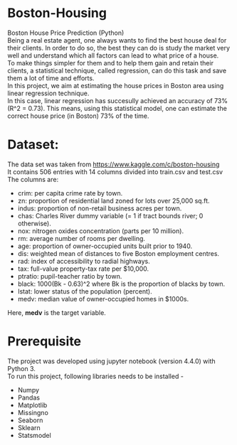 # Boston-Housing
Boston House Price Prediction (Python) <br />
Being a real estate agent, one always wants to find the best house deal for their clients. In order to do so, the best they can do is study the market very well and understand which all factors can lead to what price of a house. <br />
To make things simpler for them and to help them gain and retain their clients, a statistical technique, called regression, can do this task and save them a lot of time and efforts. <br />
In this project, we aim at estimating the house prices in Boston area using linear regression technique. <br />
In this case, linear regression has succesully achieved an accuracy of 73% (R^2 = 0.73). This means, using this statistical model, one can estimate the correct house price (in Boston) 73% of the time. <br />

# Dataset:
The data set was taken from https://www.kaggle.com/c/boston-housing  <br />
It contains 506 entries with 14 columns divided into train.csv and test.csv <br />
The columns are: <br />
* crim: per capita crime rate by town.
* zn: proportion of residential land zoned for lots over 25,000 sq.ft.
* indus: proportion of non-retail business acres per town.
* chas: Charles River dummy variable (= 1 if tract bounds river; 0 otherwise).
* nox: nitrogen oxides concentration (parts per 10 million).
* rm: average number of rooms per dwelling.
* age: proportion of owner-occupied units built prior to 1940.
* dis: weighted mean of distances to five Boston employment centres.
* rad: index of accessibility to radial highways.
* tax: full-value property-tax rate per $10,000.
* ptratio: pupil-teacher ratio by town.
* black: 1000(Bk - 0.63)^2 where Bk is the proportion of blacks by town.
* lstat: lower status of the population (percent).
* medv: median value of owner-occupied homes in $1000s. <br />

Here, __medv__ is the target variable.

# Prerequisite
The project was developed using jupyter notebook (version 4.4.0) with Python 3. <br />
To run this project, following libraries needs to be installed - 
* Numpy
* Pandas
* Matplotlib
* Missingno
* Seaborn
* Sklearn
* Statsmodel

